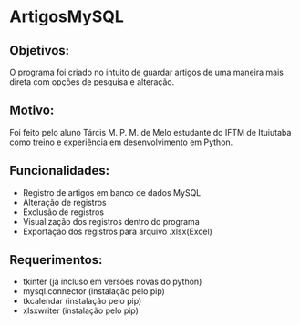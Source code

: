 # ArtigosMySQL

## Objetivos:
O programa foi criado no intuito de guardar artigos de  uma maneira mais direta com opções de pesquisa e alteração.

## Motivo:
Foi feito pelo aluno Tárcis M. P. M. de Melo  estudante do IFTM de Ituiutaba como treino e experiência em desenvolvimento em Python.

## Funcionalidades:
- Registro de artigos em banco de dados MySQL
- Alteração de registros
- Exclusão de registros
- Visualização dos registros dentro do programa
- Exportação dos registros para arquivo .xlsx(Excel)

## Requerimentos:
- tkinter (já incluso em versões novas do python)
- mysql.connector (instalação pelo pip)
- tkcalendar (instalação pelo pip)
- xlsxwriter (instalação pelo pip)
